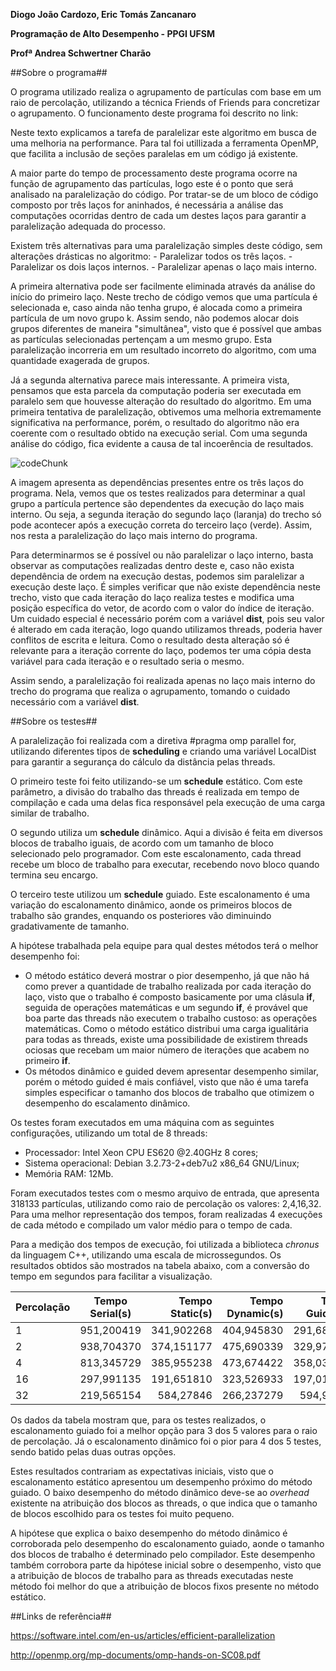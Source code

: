 **Diogo João Cardozo, Eric Tomás Zancanaro**


**Programação de Alto Desempenho - PPGI UFSM**


**Profª Andrea Schwertner Charão**




##Sobre o programa##


O programa utilizado realiza o agrupamento de partículas com base em um raio de percolação, utilizando a técnica Friends of Friends para concretizar o agrupamento. O funcionamento deste programa foi descrito no link:


Neste texto explicamos a tarefa de paralelizar este algoritmo em busca de uma melhoria na performance. Para tal foi utillizada a ferramenta OpenMP, que facilita a inclusão de seções paralelas em um código já existente.

A maior parte do tempo de processamento deste programa ocorre na função de agrupamento das partículas, logo este é o ponto que será analisado na paralelização do código. Por tratar-se de um bloco de código composto por três laços for aninhados, é necessária a análise das computações ocorridas dentro de cada um destes laços para garantir a paralelização adequada do processo.

Existem três alternativas para uma paralelização simples deste código, sem alterações drásticas no algoritmo:
	- Paralelizar todos os três laços.
	- Paralelizar os dois laços internos.
	- Paralelizar apenas o laço mais interno.

A primeira alternativa pode ser facilmente eliminada através da análise do início do primeiro laço. Neste trecho de código vemos que uma partícula é selecionada e, caso ainda não tenha grupo, é alocada como a primeira partícula de um novo grupo k. Assim sendo, não podemos alocar dois grupos diferentes de maneira "simultânea", visto que é possível que ambas as partículas selecionadas pertençam a um mesmo grupo. Esta paralelização incorreria em um resultado incorreto do algoritmo, com uma quantidade exagerada de grupos.

Já a segunda alternativa parece mais interessante. A primeira vista, pensamos que esta parcela da computação poderia ser executada em paralelo sem que houvesse alteração do resultado do algoritmo. Em uma primeira tentativa de paralelização, obtivemos uma melhoria extremamente significativa na performance, porém, o resultado do algoritmo não era coerente com o resultado obtido na execução serial. Com uma segunda análise do código, fica evidente a causa de tal incoerência de resultados.


![codeChunk](FoFCodeChunk.png "Dependências no trecho de código analisado")


A imagem apresenta as dependências presentes entre os três laços do programa. Nela, vemos que os testes realizados para determinar a qual grupo a partícula pertence são dependentes da execução do laço mais interno. Ou seja, a segunda iteração do segundo laço (laranja) do trecho  só pode acontecer após a execução correta do terceiro laço (verde). Assim, nos resta a paralelização do laço mais interno do programa.


Para determinarmos se é possível ou não paralelizar o laço interno, basta observar as computações realizadas dentro deste e, caso não exista dependência de ordem na execução destas, podemos sim paralelizar a execução deste laço. É simples verificar que não existe dependência neste trecho, visto que cada iteração do laço realiza testes e modifica uma posição específica do vetor, de acordo com o valor do índice de iteração. Um cuidado especial é necessário porém com a variável **dist**, pois seu valor é alterado em cada iteração, logo quando utilizamos threads, poderia haver conflitos de escrita e leitura. Como o resultado desta alteração só é relevante para a iteração corrente do laço, podemos ter uma cópia desta variável para cada iteração e o resultado seria o mesmo.


Assim sendo, a paralelização foi realizada apenas no laço mais interno do trecho do programa que realiza o agrupamento, tomando o cuidado necessário com a variável **dist**.


##Sobre os testes##                

A paralelização foi realizada com a diretiva #pragma omp parallel for, utilizando diferentes tipos de **scheduling** e criando uma variável LocalDist para garantir a segurança do cálculo da distância pelas threads.

O primeiro teste foi feito utilizando-se um **schedule** estático. Com este parâmetro, a divisão do trabalho das threads é realizada em tempo de compilação e cada uma delas fica responsável pela execução de uma carga similar de trabalho.

O segundo utiliza um **schedule** dinâmico. Aqui a divisão é feita em diversos blocos de trabalho iguais, de acordo com um tamanho de bloco selecionado pelo programador. Com este escalonamento, cada thread recebe um bloco de trabalho para executar, recebendo novo bloco quando termina seu encargo.

O terceiro teste utilizou um **schedule** guiado. Este escalonamento é uma variação do escalonamento dinâmico, aonde os primeiros blocos de trabalho são grandes, enquando os posteriores vão diminuindo gradativamente de tamanho.

A hipótese trabalhada pela equipe para qual destes métodos terá o melhor desempenho foi:
 - O método estático deverá mostrar o pior desempenho, já que não há como prever a quantidade de trabalho realizada por cada iteração do laço, visto que o trabalho é composto basicamente por uma clásula **if**, seguida de operações matemáticas e um segundo **if**, é provável que boa parte das threads não executem o trabalho custoso: as operações matemáticas. Como o método estático distribui uma carga igualitária para todas as threads, existe uma possibilidade de existirem threads ociosas que recebam um maior número de iterações que acabem no primeiro **if**.
 - Os métodos dinâmico e guided devem apresentar desempenho similar, porém o método guided é mais confiável, visto que não é uma tarefa simples especificar o tamanho dos blocos de trabalho que otimizem o desempenho do escalamento dinâmico.

Os testes foram executados em uma máquina com as seguintes configurações, utilizando um total de 8 threads:

- Processador: Intel Xeon CPU ES620 @2.40GHz 8 cores;
- Sistema operacional: Debian 3.2.73-2+deb7u2 x86_64 GNU/Linux;
- Memória RAM: 12Mb.  


Foram executados testes com o mesmo arquivo de entrada, que apresenta 318133 partículas, utilizando como raio de percolação os valores: 2,4,16,32. Para uma melhor representação dos tempos, foram realizadas 4 execuções de cada método e compilado um valor médio para o tempo de cada.


Para a medição dos tempos de execução, foi utilizada a biblioteca *chronus* da linguagem C++, utilizando uma escala de microssegundos. Os resultados obtidos são mostrados na tabela abaixo, com a conversão do tempo em segundos para facilitar a visualização.


| Percolação |Tempo Serial(s)|Tempo Static(s)|Tempo Dynamic(s)|Tempo Guided(s)|Speedup Static|Speedup Dynamic|Speedup Guided|
| ---------- |:------------:| --------------:|---------------:|--------------:|:------------:|:-------------:|:------------:|
| 1          |  951,200419  | 341,902268     | 404,945830     | 291,681382    | 2.7821       | 2.3490        | 3.2610
| 2          |  938,704370  | 374,151177     | 475,690339     | 329,976507    | 2.5089       | 1.9733        | 2.8448  
| 4          | 813,345729   | 385,955238     | 473,674422     | 358,032609    | 2.1073       | 1.7171        | 2.2717
| 16         |  297,991135  | 191,651810     | 323,526933     | 197,016100    | 1.5548       | 0.9211        | 1.5125
| 32         |  219,565154  | 584,27846      | 266,237279     | 594,90657     | 0.3758       | 0.8247        | 0.3691


Os dados da tabela mostram que, para os testes realizados, o escalonamento guiado foi a melhor opção para 3 dos 5 valores para o raio de percolação. Já o escalonamento dinâmico foi o pior para 4 dos 5 testes, sendo batido pelas duas outras opções.

Estes resultados contrariam as expectativas iniciais, visto que o escalonamento estático apresentou um desempenho próximo do método guiado. O baixo desempenho do método dinâmico deve-se ao *overhead* existente na atribuição dos blocos as threads, o que indica que o tamanho de blocos escolhido para os testes foi muito pequeno. 

A hipótese que explica o baixo desempenho do método dinâmico é corroborada pelo desempenho do escalonamento guiado, aonde o tamanho dos blocos de trabalho é determinado pelo compilador. Este desempenho também corrobora parte da hipótese inicial sobre o desempenho, visto que a atribuição de blocos de trabalho para as threads executadas neste método foi melhor do que a atribuição de blocos fixos presente no método estático. 

##Links de referência##

https://software.intel.com/en-us/articles/efficient-parallelization

http://openmp.org/mp-documents/omp-hands-on-SC08.pdf
